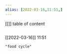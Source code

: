 ```yaml
---
alias: [2022-03-16,11:51,]
---
```

[[]]
table of content
```toc
```

[[2022-03-16]] 11:51

```query
"food cycle"
```